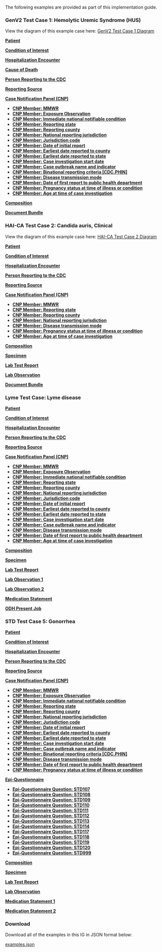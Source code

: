 The following examples are provided as part of this implementation guide.

### GenV2 Test Case 1: Hemolytic Uremic Syndrome (HUS)

View the diagram of this example case here:
[GenV2 Test Case 1 Diagram](genv2-test-case-diagram.png)

**[Patient](Patient-GenV2-TC-Patient.html)**

**[Condition of Interest](Condition-GenV2-TC-Condition.html)**

**[Hospitalization Encounter](Encounter-GenV2-TC-Hospitalization.html)**

**[Cause of Death](Observation-GenV2-TC-CauseOfDeath.html)**

**[Person Reporting to the CDC](Practitioner-GenV2-TC-Person-Reporting.html)**

**[Reporting Source](Organization-GenV2-TC-Reporting-Source.html)**

**[Case Notification Panel (CNP)](Observation-GenV2-TC-CNP.html)**

  * **[CNP Member: MMWR](Observation-GenV2-TC-MMWR.html)**
  * **[CNP Member: Exposure Observation](Observation-GenV2-TC-Exposure.html)**
  * **[CNP Member: Immediate national notifiable condition](Observation-GenV2-TC-CNP-Member1.html)**
  * **[CNP Member: Reporting state](Observation-GenV2-TC-CNP-Member2.html)**
  * **[CNP Member: Reporting county](Observation-GenV2-TC-CNP-Member3.html)**
  * **[CNP Member: National reporting jurisdiction](Observation-GenV2-TC-CNP-Member4.html)**
  * **[CNP Member: Jurisdiction code](Observation-GenV2-TC-CNP-Member5.html)**
  * **[CNP Member: Date of initial report](Observation-GenV2-TC-CNP-Member6.html)**
  * **[CNP Member: Earliest date reported to county](Observation-GenV2-TC-CNP-Member7.html)**
  * **[CNP Member: Earliest date reported to state](Observation-GenV2-TC-CNP-Member8.html)**
  * **[CNP Member: Case investigation start date](Observation-GenV2-TC-CNP-Member9.html)**
  * **[CNP Member: Case outbreak name and indicator](Observation-GenV2-TC-CNP-Member10.html)**
  * **[CNP Member: Binational reporting criteria [CDC.PHIN]](Observation-GenV2-TC-CNP-Member11.html)**
  * **[CNP Member: Disease transmission mode](Observation-GenV2-TC-CNP-Member12.html)**
  * **[CNP Member: Date of first report to public health department](Observation-GenV2-TC-CNP-Member13.html)**
  * **[CNP Member: Pregnancy status at time of illness or condition](Observation-GenV2-TC-CNP-Member14.html)**
  * **[CNP Member: Age at time of case investigation](Observation-GenV2-TC-CNP-Member15.html)**

**[Composition](Composition-GenV2-TC-Composition.html)**

**[Document Bundle](Bundle-GenV2-TC-Document.html)**

### HAI-CA Test Case 2: Candida auris, Clinical

View the diagram of this example case here:
[HAI-CA Test Case 2 Diagram](haica-test-case-diagram.png)

**[Patient](Patient-HAICA-TC-Patient.html)**

**[Condition of Interest](Condition-HAICA-TC-Condition.html)**

**[Hospitalization Encounter](Encounter-HAICA-TC-Hospitalization.html)**

**[Person Reporting to the CDC](Practitioner-HAICA-TC-Person-Reporting.html)**

**[Reporting Source](Organization-HAICA-TC-Reporting-Source.html)**

**[Case Notification Panel (CNP)](Observation-HAICA-TC-CNP.html)**

  * **[CNP Member: MMWR](Observation-HAICA-TC-MMWR.html)**
  * **[CNP Member: Reporting state](Observation-HAICA-TC-CNP-Member1.html)**
  * **[CNP Member: Reporting county](Observation-HAICA-TC-CNP-Member2.html)**
  * **[CNP Member: National reporting jurisdiction](Observation-HAICA-TC-CNP-Member3.html)**
  * **[CNP Member: Disease transmission mode](Observation-HAICA-TC-CNP-Member4.html)**
  * **[CNP Member: Pregnancy status at time of illness or condition](Observation-HAICA-TC-CNP-Member5.html)**
  * **[CNP Member: Age at time of case investigation](Observation-HAICA-TC-CNP-Member6.html)**

**[Composition](Composition-HAICA-TC-Composition.html)**

**[Specimen](Specimen-HAICA-TC-Specimen.html)**

**[Lab Test Report](DiagnosticReport-HAICA-TC-Lab-DiagnosticReport.html)**

**[Lab Observation](Observation-HAICA-TC-Lab-Observation.html)**

**[Document Bundle](Bundle-HAICA-TC-Document.html)**


### Lyme Test Case: Lyme disease

**[Patient](Patient-Lyme-TC-Patient.html)**

**[Condition of Interest](Condition-Lyme-TC-Condition.html)**

**[Hospitalization Encounter](Encounter-Lyme-TC-Hospitalization.html)**

**[Person Reporting to the CDC](Practitioner-Lyme-TC-Person-Reporting.html)**

**[Reporting Source](Organization-Lyme-TC-Reporting-Source.html)**

**[Case Notification Panel (CNP)](Observation-Lyme-TC-CNP.html)**

  * **[CNP Member: MMWR](Observation-Lyme-TC-MMWR.html)**
  * **[CNP Member: Exposure Observation](Observation-Lyme-TC-Exposure.html)**
  * **[CNP Member: Immediate national notifiable condition](Observation-Lyme-TC-CNP-Member1.html)**
  * **[CNP Member: Reporting state](Observation-Lyme-TC-CNP-Member2.html)**
  * **[CNP Member: Reporting county](Observation-Lyme-TC-CNP-Member3.html)**
  * **[CNP Member: National reporting jurisdiction](Observation-Lyme-TC-CNP-Member4.html)**
  * **[CNP Member: Jurisdiction code](Observation-Lyme-TC-CNP-Member5.html)**
  * **[CNP Member: Date of initial report](Observation-Lyme-TC-CNP-Member6.html)**
  * **[CNP Member: Earliest date reported to county](Observation-Lyme-TC-CNP-Member7.html)**
  * **[CNP Member: Earliest date reported to state](Observation-Lyme-TC-CNP-Member8.html)**
  * **[CNP Member: Case investigation start date](Observation-Lyme-TC-CNP-Member9.html)**
  * **[CNP Member: Case outbreak name and indicator](Observation-Lyme-TC-CNP-Member10.html)**
  * **[CNP Member: Disease transmission mode](Observation-Lyme-TC-CNP-Member11.html)**
  * **[CNP Member: Date of first report to public health department](Observation-Lyme-TC-CNP-Member12.html)**
  * **[CNP Member: Age at time of case investigation](Observation-Lyme-TC-CNP-Member13.html)**

**[Composition](Composition-Lyme-TC-Composition.html)**

**[Specimen](Specimen-Lyme-TC-Specimen.html)**

**[Lab Test Report](DiagnosticReport-Lyme-TC-Lab-DiagnosticReport.html)**

**[Lab Observation 1](Observation-Lyme-TC-Lab-Observation-1.html)**

**[Lab Observation 2](Observation-Lyme-TC-Lab-Observation-1.html)**

**[Medication Statement](MedicationStatement-Lyme-TC-Medication-Statement.html)**

**[ODH Present Job](Observation-Lyme-TC-ODH-Example.html)**

### STD Test Case 5: Gonorrhea

**[Patient](Patient-STD-TC-Patient.html)**

**[Condition of Interest](Condition-STD-TC-Condition.html)**

**[Hospitalization Encounter](Encounter-STD-TC-Hospitalization.html)**

**[Person Reporting to the CDC](Practitioner-STD-TC-Person-Reporting.html)**

**[Reporting Source](Organization-STD-TC-Reporting-Source.html)**

**[Case Notification Panel (CNP)](Observation-STD-TC-CNP.html)**

  * **[CNP Member: MMWR](Observation-STD-TC-MMWR.html)**
  * **[CNP Member: Exposure Observation](Observation-STD-TC-Exposure.html)**
  * **[CNP Member: Immediate national notifiable condition](Observation-STD-TC-CNP-Member1.html)**
  * **[CNP Member: Reporting state](Observation-STD-TC-CNP-Member2.html)**
  * **[CNP Member: Reporting county](Observation-STD-TC-CNP-Member3.html)**
  * **[CNP Member: National reporting jurisdiction](Observation-STD-TC-CNP-Member4.html)**
  * **[CNP Member: Jurisdiction code](Observation-STD-TC-CNP-Member5.html)**
  * **[CNP Member: Date of initial report](Observation-STD-TC-CNP-Member6.html)**
  * **[CNP Member: Earliest date reported to county](Observation-STD-TC-CNP-Member7.html)**
  * **[CNP Member: Earliest date reported to state](Observation-STD-TC-CNP-Member8.html)**
  * **[CNP Member: Case investigation start date](Observation-STD-TC-CNP-Member9.html)**
  * **[CNP Member: Case outbreak name and indicator](Observation-STD-TC-CNP-Member10.html)**
  * **[CNP Member: Binational reporting criteria [CDC.PHIN]](Observation-STD-TC-CNP-Member11.html)**
  * **[CNP Member: Disease transmission mode](Observation-STD-TC-CNP-Member12.html)**
  * **[CNP Member: Date of first report to public health department](Observation-STD-TC-CNP-Member13.html)**
  * **[CNP Member: Pregnancy status at time of illness or condition](Observation-STD-TC-CNP-Member14.html)**

**[Epi-Questionnaire](Observation-STD-TC-EpiQuestionnaire.html)**

  * **[Epi-Questionnaire Question: STD107](Observation-STD-TC-EQ1.html)**
  * **[Epi-Questionnaire Question: STD108](Observation-STD-TC-EQ2.html)**
  * **[Epi-Questionnaire Question: STD109](Observation-STD-TC-EQ3.html)**
  * **[Epi-Questionnaire Question: STD110](Observation-STD-TC-EQ4.html)**
  * **[Epi-Questionnaire Question: STD111](Observation-STD-TC-EQ5.html)**
  * **[Epi-Questionnaire Question: STD112](Observation-STD-TC-EQ6.html)**
  * **[Epi-Questionnaire Question: STD113](Observation-STD-TC-EQ7.html)**
  * **[Epi-Questionnaire Question: STD114](Observation-STD-TC-EQ8.html)**
  * **[Epi-Questionnaire Question: STD117](Observation-STD-TC-EQ9.html)**
  * **[Epi-Questionnaire Question: STD118](Observation-STD-TC-EQ10.html)**
  * **[Epi-Questionnaire Question: STD119](Observation-STD-TC-EQ11.html)**
  * **[Epi-Questionnaire Question: STD120](Observation-STD-TC-EQ12.html)**
  * **[Epi-Questionnaire Question: STD999](Observation-STD-TC-EQ13.html)**

**[Composition](Composition-STD-TC-Composition.html)**

**[Specimen](Specimen-STD-TC-Specimen.html)**

**[Lab Test Report](DiagnosticReport-STD-TC-Lab-DiagnosticReport.html)**

**[Lab Observation](Observation-STD-TC-Lab-Observation.html)**

**[Medication Statement 1](MedicationStatement-STD-TC-Medication-Statement-1.html)**

**[Medication Statement 2](MedicationStatement-STD-TC-Medication-Statement-2.html)**

### Download

Download all of the examples in this IG in JSON format below:

[examples.json](examples.json.zip)